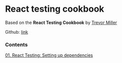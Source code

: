 # React testing cookbook
Based on the **React Testing Cookbook** by [Trevor Miller](https://egghead.io/courses/react-testing-cookbook)

Github: [link](https://github.com/eggheadio-projects/example-favorite-quotes/tree/master)

### Contents

[01. React Testing: Setting up dependencies](https://github.com/xgirma/react-testing-cookbook/tree/ch.01/chapters/ch.01)